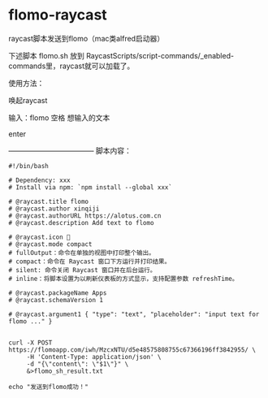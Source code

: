 # flomo-raycast
raycast脚本发送到flomo（mac类alfred启动器）

下述脚本 flomo.sh
放到 RaycastScripts/script-commands/_enabled-commands里，raycast就可以加载了。

使用方法：

唤起raycast

输入：flomo 空格 想输入的文本

enter

————————————
脚本内容：

    #!/bin/bash
    
    # Dependency: xxx
    # Install via npm: `npm install --global xxx`
    
    # @raycast.title flomo
    # @raycast.author xinqiji
    # @raycast.authorURL https://alotus.com.cn
    # @raycast.description Add text to flomo
    
    # @raycast.icon 📙
    # @raycast.mode compact
    # fullOutput：命令在单独的视图中打印整个输出。
    # compact：命令在 Raycast 窗口下方运行并打印结果。
    # silent: 命令关闭 Raycast 窗口并在后台运行。
    # inline：将脚本设置为以刷新仪表板的方式显示，支持配置参数 refreshTime。
    
    # @raycast.packageName Apps
    # @raycast.schemaVersion 1
    
    # @raycast.argument1 { "type": "text", "placeholder": "input text for flomo ..." }
    
    
    curl -X POST https://flomoapp.com/iwh/MzcxNTU/d5e48575808755c67366196ff3842955/ \
         -H 'Content-Type: application/json' \
         -d "{\"content\": \"$1\"}" \
         &>flomo_sh_result.txt
    
    echo "发送到flomo成功！"
